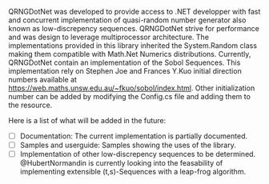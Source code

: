 QRNGDotNet was developed to provide access to .NET developper with fast and concurrent implementation of quasi-random number generator also known as low-discrepency sequences. QRNGDotNet strive for performance and was design to leverage multiprocessor architecture. The implementations provided in this library inherited the System.Random class making them compatible with <span>Math.</span>Net Numerics distributions. Currently, QRNGDotNet contain an implementation of the Sobol Sequences. This implementation rely on Stephen Joe and Frances Y.Kuo initial direction numbers available at https://web.maths.unsw.edu.au/~fkuo/sobol/index.html. Other initialization number can be added by modifying the Config.cs file and adding them to the resource. 
 
Here is a list of what will be added in the future:
- [ ] Documentation: The current implementation is partially documented.
- [ ] Samples and userguide: Samples showing the uses of the library.
- [ ] Implementation of other low-discrepency sequences to be determined. @HubertNormandin is currently looking into the feasability of implementing extensible (t,s)-Sequences with a leap-frog algorithm.